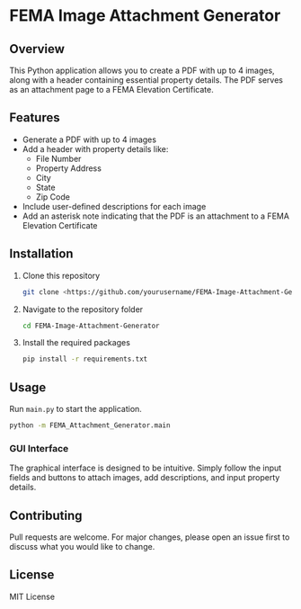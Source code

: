 # FEMA Image Attachment Generator

## Overview

This Python application allows you to create a PDF with up to 4 images, along with a header containing essential property details. The PDF serves as an attachment page to a FEMA Elevation Certificate.

## Features

- Generate a PDF with up to 4 images
- Add a header with property details like:
  - File Number
  - Property Address
  - City
  - State
  - Zip Code
- Include user-defined descriptions for each image
- Add an asterisk note indicating that the PDF is an attachment to a FEMA Elevation Certificate

## Installation

1. Clone this repository

   ``` bash
   git clone <https://github.com/yourusername/FEMA-Image-Attachment-Generator.git>
   ```

2. Navigate to the repository folder

   ``` bash
   cd FEMA-Image-Attachment-Generator
   ```

3. Install the required packages

   ``` bash
   pip install -r requirements.txt
   ```

## Usage

Run `main.py` to start the application.

``` bash
python -m FEMA_Attachment_Generator.main
```

### GUI Interface

The graphical interface is designed to be intuitive. Simply follow the input fields and buttons to attach images, add descriptions, and input property details.

## Contributing

Pull requests are welcome. For major changes, please open an issue first to discuss what you would like to change.

## License

MIT License
